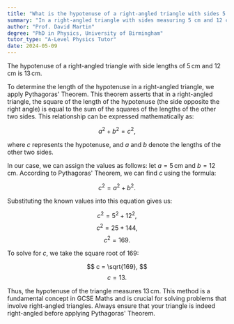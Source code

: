 ```yaml
---
title: "What is the hypotenuse of a right-angled triangle with sides 5 cm and 12 cm?"
summary: "In a right-angled triangle with sides measuring 5 cm and 12 cm, the hypotenuse is calculated to be 13 cm."
author: "Prof. David Martin"
degree: "PhD in Physics, University of Birmingham"
tutor_type: "A-Level Physics Tutor"
date: 2024-05-09
---
```


The hypotenuse of a right-angled triangle with side lengths of $5 \, \text{cm}$ and $12 \, \text{cm}$ is $13 \, \text{cm}$.

To determine the length of the hypotenuse in a right-angled triangle, we apply Pythagoras' Theorem. This theorem asserts that in a right-angled triangle, the square of the length of the hypotenuse (the side opposite the right angle) is equal to the sum of the squares of the lengths of the other two sides. This relationship can be expressed mathematically as:

$$
a^2 + b^2 = c^2,
$$

where $c$ represents the hypotenuse, and $a$ and $b$ denote the lengths of the other two sides.

In our case, we can assign the values as follows: let $a = 5 \, \text{cm}$ and $b = 12 \, \text{cm}$. According to Pythagoras' Theorem, we can find $c$ using the formula:

$$
c^2 = a^2 + b^2.
$$

Substituting the known values into this equation gives us:

$$
c^2 = 5^2 + 12^2,
$$
$$
c^2 = 25 + 144,
$$
$$
c^2 = 169.
$$

To solve for $c$, we take the square root of $169$:

$$
c = \sqrt{169},
$$
$$
c = 13.
$$

Thus, the hypotenuse of the triangle measures $13 \, \text{cm}$. This method is a fundamental concept in GCSE Maths and is crucial for solving problems that involve right-angled triangles. Always ensure that your triangle is indeed right-angled before applying Pythagoras' Theorem.
    